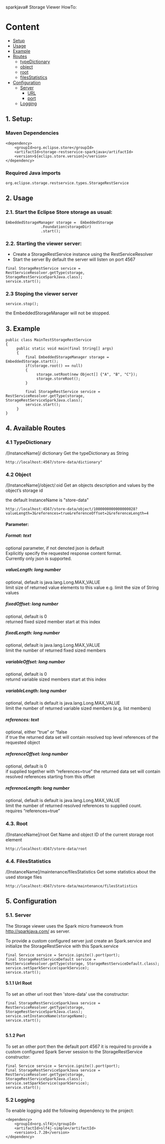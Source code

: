 sparkjava# Storage Viewer HowTo:

# Content
- [Setup](#1-setup)
- [Usage](#2-usage)
- [Example](#3-example)
- [Routes](#4-available-routes)
  - [typeDictionary](#4-1-typedictionary)
  - [object](#4-2-object)
  - [root](#4-3-root)
  - [filesStatistics](#4-4-filesstatistics)
- [Configuration](#5-configuration)
  - [Server](#5-1-server)
    - [URL](#5-1-1-url-root)
    - [port](#5-1-2-port)
  - [Logging](#5-2-logging)

## 1. Setup:

### Maven Dependencies
```
<dependency>
	<groupId>org.eclipse.store</groupId>
	<artifactId>storage-restservice-sparkjava</artifactId>
	<version>${eclips.store.version}</version>
</dependency>
```

### Required Java imports
``` 
org.eclipse.storage.restservice.types.StorageRestService
```

## 2. Usage

### 2.1.	Start the Eclipse Store storage as usual:
```
EmbeddedStorageManager storage =  EmbeddedStorage
				.Foundation(storageDir)
				.start();
```
### 2.2.	Starting the viewer server: 
- Create a StorageRestService instance using the RestServiceResolver
- Start the server
By default  the server will listen on port 4567

```
final StorageRestService service = RestServiceResolver.getType(storage, StorageRestServiceSparkJava.class);
service.start();
```

### 2.3    Stoping the viewer server
```
service.stop();
```
the EmbeddedStorageManager will not be stopped.

##	3.	Example
```
public class MainTestStorageRestService
{
     public static void main(final String[] args)
     {
         final EmbeddedStorageManager storage = EmbeddedStorage.start();
         if(storage.root() == null)
         {
              storage.setRoot(new Object[] {"A", "B", "C"});
              storage.storeRoot();
         }
         
         final StorageRestService service = RestServiceResolver.getType(storage, StorageRestServiceSparkJava.class);
         service.start();
     }         
}

```

##  4.	Available Routes

### 4.1 TypeDictionary
/[InstanceName]/ dictionary
Get the typeDictionary as String
```
http://localhost:4567/store-data/dictionary"
```

### 4.2 Object
/[InstanceName]/object/:oid
Get an objects description and values by the object’s storage id

the default InstanceName is "store-data"

```
http://localhost:4567/store-data/object/1000000000000000028?valueLength=3&references=true&referenceOffset=2&referenceLength=4
```

#### Parameter:
##### Format: text
optional parameter, if not denoted json is default\
Explicitly specify the requested response content format.\
Currently only json is supported.

##### valueLength: long number
optional, default is java.lang.Long.MAX_VALUE\
limit size of returned value elements to this value
e.g. limit the size of String values

##### fixedOffset: long number
optional, default is 0 \
returned fixed sized member start at this index

##### fixedLength: long number
optional, default is java.lang.Long.MAX_VALUE \
limit the number of returned fixed sized members

##### variableOffset: long number
optional, default is 0 \
returnd variable sized members start at this index

##### variableLength: long number
optional, default is default is java.lang.Long.MAX_VALUE \
limit the number of returned variable sized members (e.g. list members)

##### references: text
optional, either “true” or “false \
if true the returned data set will contain resolved top level references of the requested object

##### referenceOffset: long number
optional, default is 0 \
if supplied together with “references=true” the returned data set will contain resolved references starting from this offset

##### referenceLength: long number
optional, default is default is java.lang.Long.MAX_VALUE \
limit the number of returned resolved references to supplied count.\
requires “references=true”

### 4.3. Root 
/[InstanceName]/root
Get Name and object ID of the current storage root element
```
http://localhost:4567/store-data/root
```

### 4.4. FilesStatistics
/[InstanceName]/maintenance/filesStatistics
Get some statistics about the used storage files
```
http://localhost:4567/store-data/maintenance/filesStatistics
```

## 5. Configuration
### 5.1. Server
The Storage viewer uses the Spark micro framework from http://sparkjava.com/ as server.

To provide a custom configured server just create an Spark.service and initialize the StorageRestService with this Spark.service

```
final Service service = Service.ignite().port(port);
final StorageRestServiceDefault service = RestServiceResolver.getType(storage, StorageRestServiceDefault.class);
service.setSparkService(sparkService);
service.start();
```

#### 5.1.1 Url Root
To set an other url root then 'store-data' use the constructor:

```
final StorageRestServiceSparkJava service = RestServiceResolver.getType(storage, StorageRestServiceSparkJava.class);
service.setInstanceName(storageName);
service.start();
	
```

#### 5.1.2 Port
To set an other port then the default port 4567 it is required to provide a custom configured Spark Server session to the StorageRestService constructor:

```
final Service service = Service.ignite().port(port);
final StorageRestServiceSparkJava service = RestServiceResolver.getType(storage, StorageRestServiceSparkJava.class);
service.setSparkService(sparkService);
service.start();

```

### 5.2 Logging
To enable logging add the following dependency to the project:
```
<dependency>
	<groupId>org.slf4j</groupId>
	<artifactId>slf4j-simple</artifactId>
	<version>1.7.28</version>
</dependency>
```

